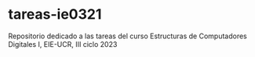 # tareas-ie0321
Repositorio dedicado a las tareas del curso Estructuras de Computadores Digitales I, EIE-UCR, III ciclo 2023
